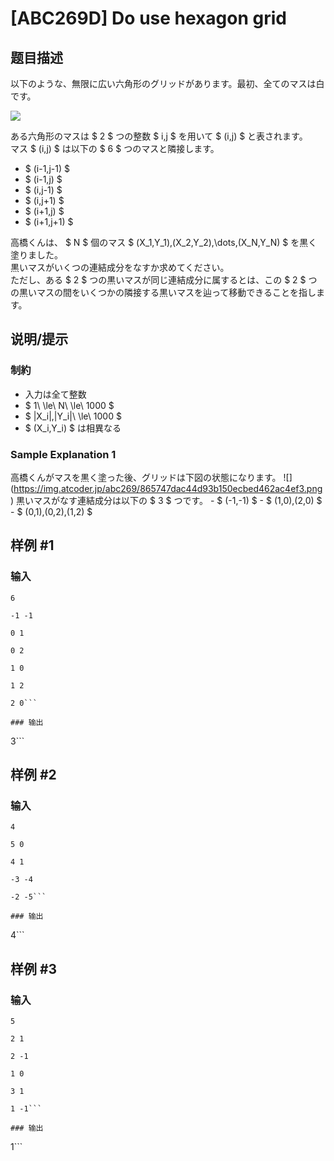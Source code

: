 # [ABC269D] Do use hexagon grid

## 题目描述

[problemUrl]: https://atcoder.jp/contests/abc269/tasks/abc269_d

以下のような、無限に広い六角形のグリッドがあります。最初、全てのマスは白です。

![](https://cdn.luogu.com.cn/upload/vjudge_pic/AT_abc269_d/992f7292cb6316e33ee0c40605e4a519c5d857df.png)

ある六角形のマスは $ 2 $ つの整数 $ i,j $ を用いて $ (i,j) $ と表されます。  
 マス $ (i,j) $ は以下の $ 6 $ つのマスと隣接します。

- $ (i-1,j-1) $
- $ (i-1,j) $
- $ (i,j-1) $
- $ (i,j+1) $
- $ (i+1,j) $
- $ (i+1,j+1) $

高橋くんは、 $ N $ 個のマス $ (X_1,Y_1),(X_2,Y_2),\dots,(X_N,Y_N) $ を黒く塗りました。  
 黒いマスがいくつの連結成分をなすか求めてください。  
 ただし、ある $ 2 $ つの黒いマスが同じ連結成分に属するとは、この $ 2 $ つの黒いマスの間をいくつかの隣接する黒いマスを辿って移動できることを指します。

## 说明/提示

### 制約

- 入力は全て整数
- $ 1\ \le\ N\ \le\ 1000 $
- $ |X_i|,|Y_i|\ \le\ 1000 $
- $ (X_i,Y_i) $ は相異なる

### Sample Explanation 1

高橋くんがマスを黒く塗った後、グリッドは下図の状態になります。 !\[\](https://img.atcoder.jp/abc269/865747dac44d93b150ecbed462ac4ef3.png) 黒いマスがなす連結成分は以下の $ 3 $ つです。 - $ (-1,-1) $ - $ (1,0),(2,0) $ - $ (0,1),(0,2),(1,2) $

## 样例 #1

### 输入

```
6
-1 -1
0 1
0 2
1 0
1 2
2 0```

### 输出

```
3```

## 样例 #2

### 输入

```
4
5 0
4 1
-3 -4
-2 -5```

### 输出

```
4```

## 样例 #3

### 输入

```
5
2 1
2 -1
1 0
3 1
1 -1```

### 输出

```
1```

